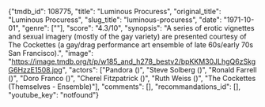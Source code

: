 {"tmdb_id": 108775, "title": "Luminous Procuress", "original_title": "Luminous Procuress", "slug_title": "luminous-procuress", "date": "1971-10-01", "genre": [""], "score": "4.3/10", "synopsis": "A series of erotic vignettes and sexual imagery (mostly of the gay variety) are presented courtesy of The Cockettes (a gay/drag performance art ensemble of late 60s/early 70s San Francisco).", "image": "https://image.tmdb.org/t/p/w185_and_h278_bestv2/bpKKM30JLhgQ6zSkgG6HzzE1508.jpg", "actors": ["Pandora ()", "Steve Solberg ()", "Ronald Farrell ()", "Doro Franco ()", "Cherel Fitzpatrick ()", "Ruth Weiss ()", "The Cockettes (Themselves - Ensemble)"], "comments": [], "recommandations_id": [], "youtube_key": "notfound"}